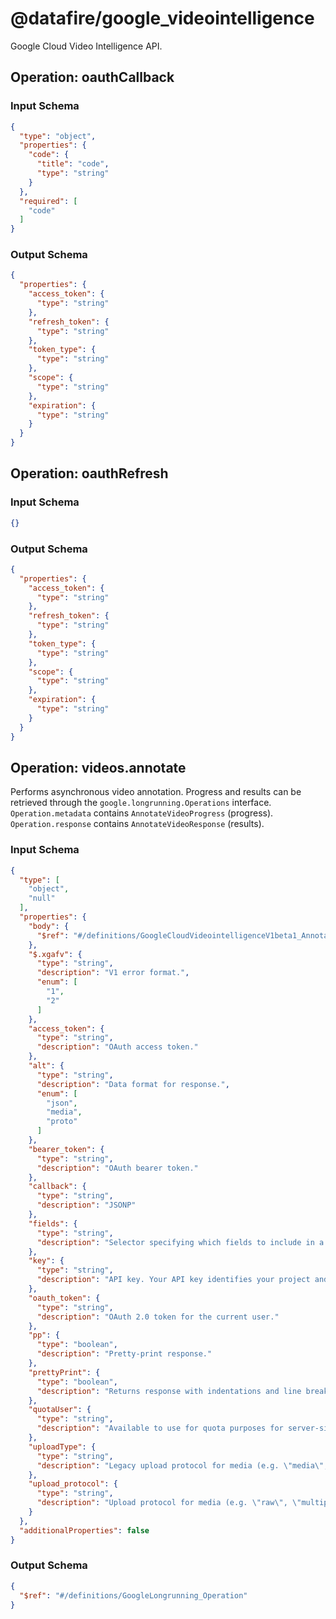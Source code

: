 # @datafire/google_videointelligence
Google Cloud Video Intelligence API.

## Operation: oauthCallback


### Input Schema
```json
{
  "type": "object",
  "properties": {
    "code": {
      "title": "code",
      "type": "string"
    }
  },
  "required": [
    "code"
  ]
}
```
### Output Schema
```json
{
  "properties": {
    "access_token": {
      "type": "string"
    },
    "refresh_token": {
      "type": "string"
    },
    "token_type": {
      "type": "string"
    },
    "scope": {
      "type": "string"
    },
    "expiration": {
      "type": "string"
    }
  }
}
```
## Operation: oauthRefresh


### Input Schema
```json
{}
```
### Output Schema
```json
{
  "properties": {
    "access_token": {
      "type": "string"
    },
    "refresh_token": {
      "type": "string"
    },
    "token_type": {
      "type": "string"
    },
    "scope": {
      "type": "string"
    },
    "expiration": {
      "type": "string"
    }
  }
}
```
## Operation: videos.annotate
Performs asynchronous video annotation. Progress and results can be
retrieved through the `google.longrunning.Operations` interface.
`Operation.metadata` contains `AnnotateVideoProgress` (progress).
`Operation.response` contains `AnnotateVideoResponse` (results).

### Input Schema
```json
{
  "type": [
    "object",
    "null"
  ],
  "properties": {
    "body": {
      "$ref": "#/definitions/GoogleCloudVideointelligenceV1beta1_AnnotateVideoRequest"
    },
    "$.xgafv": {
      "type": "string",
      "description": "V1 error format.",
      "enum": [
        "1",
        "2"
      ]
    },
    "access_token": {
      "type": "string",
      "description": "OAuth access token."
    },
    "alt": {
      "type": "string",
      "description": "Data format for response.",
      "enum": [
        "json",
        "media",
        "proto"
      ]
    },
    "bearer_token": {
      "type": "string",
      "description": "OAuth bearer token."
    },
    "callback": {
      "type": "string",
      "description": "JSONP"
    },
    "fields": {
      "type": "string",
      "description": "Selector specifying which fields to include in a partial response."
    },
    "key": {
      "type": "string",
      "description": "API key. Your API key identifies your project and provides you with API access, quota, and reports. Required unless you provide an OAuth 2.0 token."
    },
    "oauth_token": {
      "type": "string",
      "description": "OAuth 2.0 token for the current user."
    },
    "pp": {
      "type": "boolean",
      "description": "Pretty-print response."
    },
    "prettyPrint": {
      "type": "boolean",
      "description": "Returns response with indentations and line breaks."
    },
    "quotaUser": {
      "type": "string",
      "description": "Available to use for quota purposes for server-side applications. Can be any arbitrary string assigned to a user, but should not exceed 40 characters."
    },
    "uploadType": {
      "type": "string",
      "description": "Legacy upload protocol for media (e.g. \"media\", \"multipart\")."
    },
    "upload_protocol": {
      "type": "string",
      "description": "Upload protocol for media (e.g. \"raw\", \"multipart\")."
    }
  },
  "additionalProperties": false
}
```
### Output Schema
```json
{
  "$ref": "#/definitions/GoogleLongrunning_Operation"
}
```
